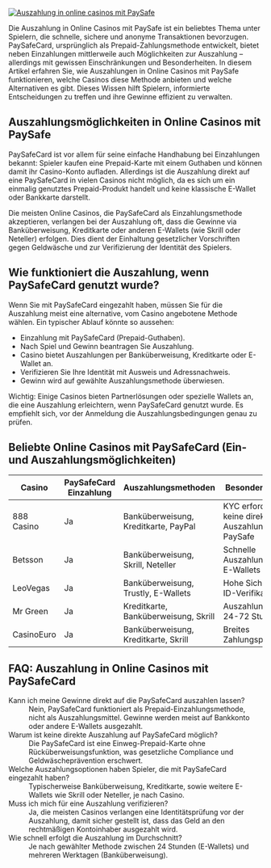 [![Auszahlung in online casinos mit PaySafe](https://123-caf.pages.dev/gitsignup.png)](https://vrmoo.ru/Bt82HjjY)

<p>Die Auszahlung in Online Casinos mit PaySafe ist ein beliebtes Thema unter Spielern, die schnelle, sichere und anonyme Transaktionen bevorzugen. PaySafeCard, ursprünglich als Prepaid-Zahlungsmethode entwickelt, bietet neben Einzahlungen mittlerweile auch Möglichkeiten zur Auszahlung – allerdings mit gewissen Einschränkungen und Besonderheiten. In diesem Artikel erfahren Sie, wie Auszahlungen in Online Casinos mit PaySafe funktionieren, welche Casinos diese Methode anbieten und welche Alternativen es gibt. Dieses Wissen hilft Spielern, informierte Entscheidungen zu treffen und ihre Gewinne effizient zu verwalten.</p>  <h2>Auszahlungsmöglichkeiten in Online Casinos mit PaySafe</h2> <p>PaySafeCard ist vor allem für seine einfache Handhabung bei Einzahlungen bekannt: Spieler kaufen eine Prepaid-Karte mit einem Guthaben und können damit ihr Casino-Konto aufladen. Allerdings ist die Auszahlung direkt auf eine PaySafeCard in vielen Casinos nicht möglich, da es sich um ein einmalig genutztes Prepaid-Produkt handelt und keine klassische E-Wallet oder Bankkarte darstellt.</p>  <p>Die meisten Online Casinos, die PaySafeCard als Einzahlungsmethode akzeptieren, verlangen bei der Auszahlung oft, dass die Gewinne via Banküberweisung, Kreditkarte oder anderen E-Wallets (wie Skrill oder Neteller) erfolgen. Dies dient der Einhaltung gesetzlicher Vorschriften gegen Geldwäsche und zur Verifizierung der Identität des Spielers.</p>  <h2>Wie funktioniert die Auszahlung, wenn PaySafeCard genutzt wurde?</h2> <p>Wenn Sie mit PaySafeCard eingezahlt haben, müssen Sie für die Auszahlung meist eine alternative, vom Casino angebotene Methode wählen. Ein typischer Ablauf könnte so aussehen:</p> <ul>   <li>Einzahlung mit PaySafeCard (Prepaid-Guthaben).</li>   <li>Nach Spiel und Gewinn beantragen Sie Auszahlung.</li>   <li>Casino bietet Auszahlungen per Banküberweisung, Kreditkarte oder E-Wallet an.</li>   <li>Verifizieren Sie Ihre Identität mit Ausweis und Adressnachweis.</li>   <li>Gewinn wird auf gewählte Auszahlungsmethode überwiesen.</li> </ul>  <p>Wichtig: Einige Casinos bieten Partnerlösungen oder spezielle Wallets an, die eine Auszahlung erleichtern, wenn PaySafeCard genutzt wurde. Es empfiehlt sich, vor der Anmeldung die Auszahlungsbedingungen genau zu prüfen.</p>  <h2>Beliebte Online Casinos mit PaySafeCard (Ein- und Auszahlungsmöglichkeiten)</h2> <table>   <thead>     <tr>       <th>Casino</th>       <th>PaySafeCard Einzahlung</th>       <th>Auszahlungsmethoden</th>       <th>Besonderheiten</th>     </tr>   </thead>   <tbody>     <tr>       <td>888 Casino</td>       <td>Ja</td>       <td>Banküberweisung, Kreditkarte, PayPal</td>       <td>KYC erforderlich, keine direkte Auszahlung auf PaySafe</td>     </tr>     <tr>       <td>Betsson</td>       <td>Ja</td>       <td>Banküberweisung, Skrill, Neteller</td>       <td>Schnelle Auszahlung bei E-Wallets</td>     </tr>     <tr>       <td>LeoVegas</td>       <td>Ja</td>       <td>Banküberweisung, Trustly, E-Wallets</td>       <td>Hohe Sicherheit, ID-Verifikation</td>     </tr>     <tr>       <td>Mr Green</td>       <td>Ja</td>       <td>Kreditkarte, Banküberweisung, Skrill</td>       <td>Auszahlungszeit 24-72 Stunden</td>     </tr>     <tr>       <td>CasinoEuro</td>       <td>Ja</td>       <td>Banküberweisung, Kreditkarte, Skrill</td>       <td>Breites Zahlungsportfolio</td>     </tr>   </tbody> </table>  <h2>FAQ: Auszahlung in Online Casinos mit PaySafeCard</h2> <dl>   <dt>Kann ich meine Gewinne direkt auf die PaySafeCard auszahlen lassen?</dt>   <dd>Nein, PaySafeCard funktioniert als Prepaid-Einzahlungsmethode, nicht als Auszahlungsmittel. Gewinne werden meist auf Bankkonto oder andere E-Wallets ausgezahlt.</dd>      <dt>Warum ist keine direkte Auszahlung auf PaySafeCard möglich?</dt>   <dd>Die PaySafeCard ist eine Einweg-Prepaid-Karte ohne Rücküberweisungsfunktion, was gesetzliche Compliance und Geldwäscheprävention erschwert.</dd>      <dt>Welche Auszahlungsoptionen haben Spieler, die mit PaySafeCard eingezahlt haben?</dt>   <dd>Typischerweise Banküberweisung, Kreditkarte, sowie weitere E-Wallets wie Skrill oder Neteller, je nach Casino.</dd>      <dt>Muss ich mich für eine Auszahlung verifizieren?</dt>   <dd>Ja, die meisten Casinos verlangen eine Identitätsprüfung vor der Auszahlung, damit sicher gestellt ist, dass das Geld an den rechtmäßigen Kontoinhaber ausgezahlt wird.</dd>      <dt>Wie schnell erfolgt die Auszahlung im Durchschnitt?</dt>   <dd>Je nach gewählter Methode zwischen 24 Stunden (E-Wallets) und mehreren Werktagen (Banküberweisung).</dd> </dl>